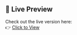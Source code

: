 ## 🚀 Live Preview

Check out the live version here:  
👉 [Click to View](https://themededits.github.io/Nav-Bar/)
